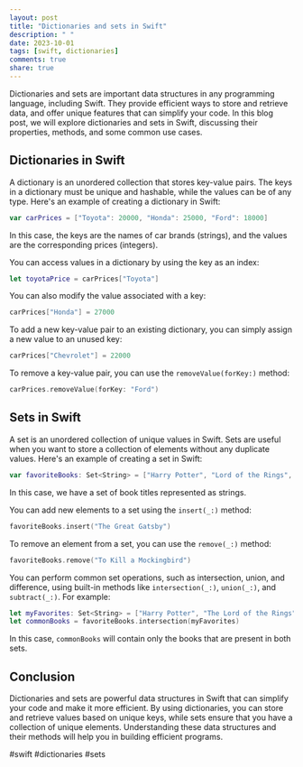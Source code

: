 ```yaml
---
layout: post
title: "Dictionaries and sets in Swift"
description: " "
date: 2023-10-01
tags: [swift, dictionaries]
comments: true
share: true
---
```


Dictionaries and sets are important data structures in any programming language, including Swift. They provide efficient ways to store and retrieve data, and offer unique features that can simplify your code. In this blog post, we will explore dictionaries and sets in Swift, discussing their properties, methods, and some common use cases.

## Dictionaries in Swift

A dictionary is an unordered collection that stores key-value pairs. The keys in a dictionary must be unique and hashable, while the values can be of any type. Here's an example of creating a dictionary in Swift:

```swift
var carPrices = ["Toyota": 20000, "Honda": 25000, "Ford": 18000]
```

In this case, the keys are the names of car brands (strings), and the values are the corresponding prices (integers).

You can access values in a dictionary by using the key as an index:

```swift
let toyotaPrice = carPrices["Toyota"]
```

You can also modify the value associated with a key:

```swift
carPrices["Honda"] = 27000
```

To add a new key-value pair to an existing dictionary, you can simply assign a new value to an unused key:

```swift
carPrices["Chevrolet"] = 22000
```

To remove a key-value pair, you can use the `removeValue(forKey:)` method:

```swift
carPrices.removeValue(forKey: "Ford")
```

## Sets in Swift

A set is an unordered collection of unique values in Swift. Sets are useful when you want to store a collection of elements without any duplicate values. Here's an example of creating a set in Swift:

```swift
var favoriteBooks: Set<String> = ["Harry Potter", "Lord of the Rings", "To Kill a Mockingbird"]
```

In this case, we have a set of book titles represented as strings.

You can add new elements to a set using the `insert(_:)` method:

```swift
favoriteBooks.insert("The Great Gatsby")
```

To remove an element from a set, you can use the `remove(_:)` method:

```swift
favoriteBooks.remove("To Kill a Mockingbird")
```

You can perform common set operations, such as intersection, union, and difference, using built-in methods like `intersection(_:)`, `union(_:)`, and `subtract(_:)`. For example:

```swift
let myFavorites: Set<String> = ["Harry Potter", "The Lord of the Rings"]
let commonBooks = favoriteBooks.intersection(myFavorites)
```

In this case, `commonBooks` will contain only the books that are present in both sets.

## Conclusion

Dictionaries and sets are powerful data structures in Swift that can simplify your code and make it more efficient. By using dictionaries, you can store and retrieve values based on unique keys, while sets ensure that you have a collection of unique elements. Understanding these data structures and their methods will help you in building efficient programs.

#swift #dictionaries #sets